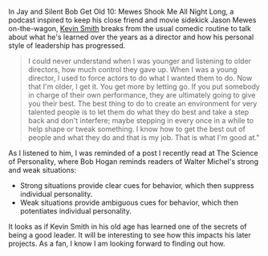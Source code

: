 <!--
.. title: Kevin Smith on Participative Leadership
.. slug: kevin_smith
.. date: 2013-09-13 02:09:00 UTC
.. tags: participative_leadership
.. category:
.. link: 
.. description: This post is from a podcast back in 2013.  I tried to re-link back to it, but seems unavailable on Sound Cloud now.
.. type: text
-->

In Jay and Silent Bob Get Old 10: Mewes Shook Me All Night Long, a podcast inspired to keep his close friend
and movie sidekick Jason Mewes on-the-wagon, [Kevin Smith](https://en.wikipedia.org/wiki/Kevin_Smith) breaks from the usual comedic routine to talk about
what he's learned over the years as a director and how his personal style of leadership has progressed.

> I could never understand when I was younger and listening to older directors, how much control they gave up.
When I was a young director, I used to force actors to do what I wanted them to do. 
Now that I'm older, I get it. You get more by letting go. 
If you put somebody in charge of their own performance, they are ultimately going to give you their best. 
The best thing to do to create an environment for very talented people is to let them do what they do best 
and take a step back and don't interfere; maybe stepping in every once in a while to help shape or tweak something. 
I know how to get the best out of people and what they do and that is my job. That is what I'm good at."  

As I listened to him, I was reminded of a post I recently read at The Science of Personality,
where Bob Hogan reminds readers of Walter Michel's strong and weak situations:
- Strong situations provide clear cues for behavior, which then suppress individual personality. 
- Weak situations provide ambiguous cues for behavior, which then potentiates individual personality.

It looks as if Kevin Smith in his old age has learned one of the secrets of being a good leader.
It will be interesting to see how this impacts his later projects.
As a fan, I know I am looking forward to finding out how.

